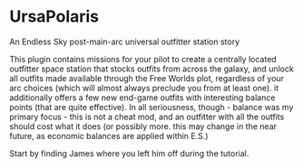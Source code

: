 # UrsaPolaris
An Endless Sky post-main-arc universal outfitter station story

This plugin contains missions for your pilot to create a centrally located outfitter space station that stocks outfits from across the galaxy, and unlock all outfits made available through the Free Worlds plot, regardless of your arc choices (which will almost always preclude you from at least one). it additionally offers a few new end-game outfits with interesting balance points (that are quite effective). In all seriousness, though - balance was my primary focus - this is not a cheat mod, and an outfitter with all the outfits should cost what it does (or possibly more. this may change in the near future, as economic balances are applied within E.S.)

Start by finding James where you left him off during the tutorial.
